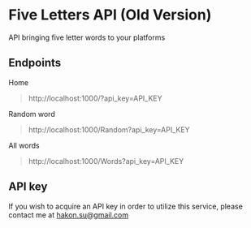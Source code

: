 # Five Letters API (Old Version)
API bringing five letter words to your platforms

## Endpoints
Home
> http://localhost:1000/?api_key=API_KEY

Random word
> http://localhost:1000/Random?api_key=API_KEY

All words
> http://localhost:1000/Words?api_key=API_KEY

## API key
If you wish to acquire an API key in order to utilize this service, please contact me at hakon.su@gmail.com
